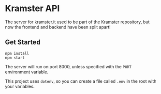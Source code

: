 # Kramster API

The server for kramster.it used to be part of the [Kramster](https://github.com/draperunner/kramster) repository, but now the frontend and backend have been split apart!

## Get Started

```
npm install
npm start
```

The server will run on port 8000, unless specified with the `PORT` environment variable.

This project uses `dotenv`, so you can create a file called `.env` in the root with your variables.
